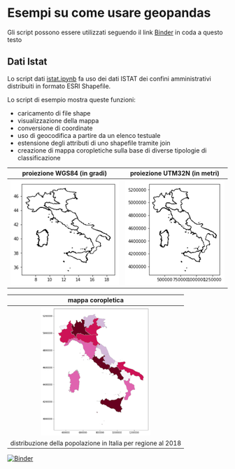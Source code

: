 # Esempi su come usare geopandas 
Gli script possono essere utilizzati seguendo il link [Binder](https://mybinder.org/v2/gh/napo/geopandas_esempi/master) in coda a questo testo

## Dati Istat
Lo script dati [istat.ipynb](https://github.com/napo/geopandas_esempi/blob/master/dati%20istat.ipynb) fa uso dei dati ISTAT dei confini amministrativi distribuiti in formato ESRI Shapefile.

Lo script di esempio mostra queste funzioni:
- caricamento di file shape
- visualizzazione della mappa
- conversione di coordinate
- uso di geocodifica a partire da un elenco testuale
- estensione degli attributi di uno shapefile tramite join
- creazione di mappa coropletiche sulla base di diverse tipologie di classificazione

|   proiezione WGS84 (in gradi) | proiezione UTM32N (in metri)  |
|:-:|---|
| ![WGS84](https://raw.githubusercontent.com/napo/geopandas_esempi/master/img/italiawgs84.png)  |  ![UTM32](https://raw.githubusercontent.com/napo/geopandas_esempi/master/img/italiautm32.png) |

| mappa coropletica |
|:-:|
|![Italia](https://raw.githubusercontent.com/napo/geopandas_esempi/master/img/italiapopolazione.png)|
| distribuzione della popolazione in Italia per regione al 2018 |


[![Binder](https://mybinder.org/badge_logo.svg)](https://mybinder.org/v2/gh/napo/geopandas_esempi/master)
